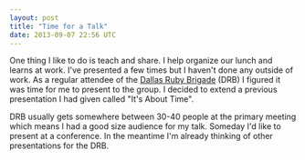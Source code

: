 ```yaml
---
layout: post
title: "Time for a Talk"
date: 2013-09-07 22:56 UTC
---
```


One thing I like to do is teach and share.
I help organize our lunch and learns at work.
I've presented a few times but I haven't done any outside of work.
As a regular attendee of the [Dallas Ruby Brigade](http://www.dallasrb.org) (DRB) I figured it was time for me to present to the group.
I decided to extend a previous presentation I had given called "It's About Time".
<!--more-->

<script async class="speakerdeck-embed" data-id="65ff6b10f7a60130b70c5ebc3e751cce" data-ratio="1.77777777777778" src="//speakerdeck.com/assets/embed.js"></script>

DRB usually gets somewhere between 30-40 people at the primary meeting which means I had a good size audience for my talk.
Someday I'd like to present at a conference.
In the meantime I'm already thinking of other presentations for the DRB.
